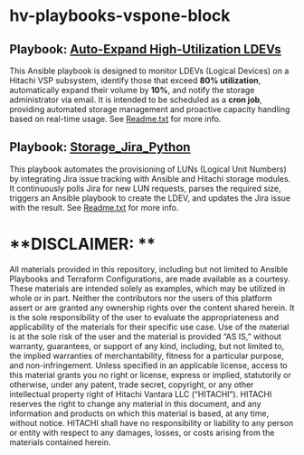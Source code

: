 # hv-playbooks-vspone-block

## Playbook: [Auto-Expand High-Utilization LDEVs](Volume_Ansible_RESTAPI)
This Ansible playbook is designed to monitor LDEVs (Logical Devices) on a Hitachi VSP subsystem, identify those that exceed **80% utilization**, automatically expand their volume by **10%**, and notify the storage administrator via email.
It is intended to be scheduled as a **cron job**, providing automated storage management and proactive capacity handling based on real-time usage.  See [Readme.txt](https://github.com/hitachi-vantara/hv-playbooks-vspone-block/tree/main/Volume_Ansible_RESTAPI#:~:text=Readme.txt) for more info.

## Playbook: [Storage_Jira_Python](Storage_Jira_Python)
This playbook automates the provisioning of LUNs (Logical Unit Numbers) by integrating Jira issue tracking with Ansible and Hitachi storage modules. It continuously polls Jira for new LUN requests, parses the required size, triggers an Ansible playbook to create the LDEV, and updates the Jira issue with the result.  See [Readme.txt](https://github.com/hitachi-vantara/hv-playbooks-vspone-block/tree/main/Storage_Jira_Python#:~:text=Readme.txt) for more info. 

# **DISCLAIMER: **
All materials provided in this repository, including but not limited to Ansible Playbooks and Terraform Configurations, are made available as a courtesy. These materials are intended solely as examples, which may be utilized in whole or in part. Neither the contributors nor the users of this platform assert or are granted any ownership rights over the content shared herein. It is the sole responsibility of the user to evaluate the appropriateness and applicability of the materials for their specific use case.
Use of the material is at the sole risk of the user and the material is provided “AS IS,” without warranty, guarantees, or support of any kind, including, but not limited to, the implied warranties of merchantability, fitness for a particular purpose, and non-infringement. Unless specified in an applicable license, access to this material grants you no right or license, express or implied, statutorily or otherwise, under any patent, trade secret, copyright, or any other intellectual property right of Hitachi Vantara LLC (“HITACHI”). HITACHI reserves the right to change any material in this document, and any information and products on which this material is based, at any time, without notice. HITACHI shall have no responsibility or liability to any person or entity with respect to any damages, losses, or costs arising from the materials contained herein.
